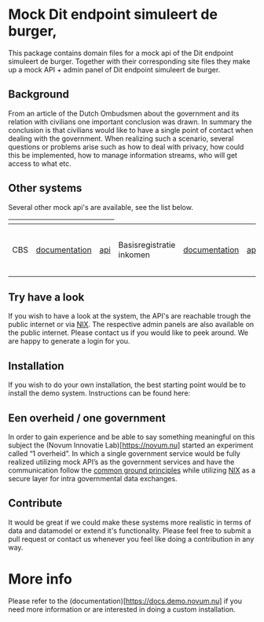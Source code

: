 # Mock Dit endpoint simuleert de burger, 
This package contains domain files for a mock api of the Dit endpoint simuleert de burger. Together with their corresponding site files 
they make up a mock API  + admin panel of Dit endpoint simuleert de burger.

## Background
From an article of the Dutch Ombudsmen about the government and its relation with civilians one important conclusion was 
drawn. In summary the conclusion is that civilians would like to have a single point of contact when dealing with the 
government. When realizing such a scenario, several questions or problems arise such as how to deal with privacy, how 
could this be implemented, how to manage information streams, who will get access to what etc.

## Other systems
Several other mock api's are available, see the list below.
<table>
    <thead>
        <tr>
            <th></th>
            <th></th>
            <th></th>
        </tr>
    </thead>
    <tbody>
        <tr>
<td>CBS</td>
<td><a href="https://api.cbs.demo.novum.nu">documentation</a></td>
<td><a href="https://api.cbs.demo.novum.nu">api</a>
<td>Basisregistratie inkomen</td>
<td><a href="https://api.belastingdienst.demo.novum.nu">documentation</a></td>
<td><a href="https://api.belastingdienst.demo.novum.nu">api</a>
<td>Digid</td>
<td><a href="https://api.digid.demo.novum.nu">documentation</a></td>
<td><a href="https://api.digid.demo.novum.nu">api</a>
<td>Sociale verzekeringsbank</td>
<td><a href="https://api.svb.demo.novum.nu">documentation</a></td>
<td><a href="https://api.svb.demo.novum.nu">api</a>
<td>UWV</td>
<td><a href="https://api.uwv.demo.novum.nu">documentation</a></td>
<td><a href="https://api.uwv.demo.novum.nu">api</a>
<td>Basisregistratie persoonsgegevens</td>
<td><a href="https://api.gemeente.demo.novum.nu">documentation</a></td>
<td><a href="https://api.gemeente.demo.novum.nu">api</a>
<td>Centraal justitieel incassobureau</td>
<td><a href="https://api.cjib.demo.novum.nu">documentation</a></td>
<td><a href="https://api.cjib.demo.novum.nu">api</a>
<td>Een overheid</td>
<td><a href="https://api.overheid.demo.novum.nu">documentation</a></td>
<td><a href="https://api.overheid.demo.novum.nu">api</a>
<td>Dit endpoint simuleert de burger</td>
<td><a href="https://api.burger.demo.novum.nu">documentation</a></td>
<td><a href="https://api.burger.demo.novum.nu">api</a>
<td>Justitie en veiligheid</td>
<td><a href="https://api.justitie.demo.novum.nu">documentation</a></td>
<td><a href="https://api.justitie.demo.novum.nu">api</a>
    </tbody>
    
</table>

## Try have a look
If you wish to have a look at the system, the API's are reachable trough the public internet or via 
[NlX](https://directory.demo.nlx.io/). The respective admin panels are also available on the public internet. Please 
contact us if you would like to peek around. We are happy to generate a login for you.

## Installation
If you wish to do your own installation, the best starting point would be to install the demo system. Instructions can 
be found here: 

## Een overheid / one government
In order to gain experience and be able to say something meaningful on this subject the (Novum Innovatie Lab)[https://novum.nu] started an 
experiment called “1 overheid”. In which a single government service would be fully realized utilizing mock API’s as the 
government services and have the communication follow the 
[common ground principles](https://commonground.nl/file/download/54476935/Common%20Ground%20Infographic.pdf) while 
utilizing [NlX](https://nlx.io/) as a secure layer for intra governmental data exchanges.  

## Contribute
It would be great if we could make these systems more realistic in terms of data and datamodel or extend it's 
functionality. Please feel free to submit a pull request or contact us whenever you feel like doing a contribution in 
any way.
    
# More info
Please refer to the (documentation)[https://docs.demo.novum.nu] if you need more information or are interested in doing a custom installation.

